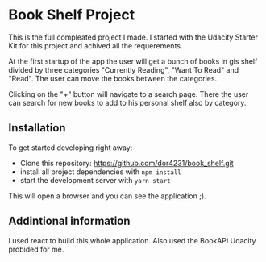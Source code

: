 # Book Shelf Project

This is the full compleated project I made. I started with the Udacity Starter Kit for this project and achived all the requerements.

At the first startup of the app the user will get a bunch of books in gis shelf divided by three categories "Currently Reading", "Want To Read" and "Read". The user can move the books between the categories.

Clicking on the "+" button will navigate to a search page. There the user can search for new books to add to his personal shelf also by category.

## Installation

To get started developing right away:

* Clone this repository: https://github.com/dor4231/book_shelf.git
* install all project dependencies with `npm install`
* start the development server with `yarn start`

This will open a browser and you can see the application ;).

## Addintional information

I used react to build this whole application. Also used the BookAPI Udacity probided for me.
